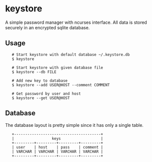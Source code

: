 # keystore

A simple password manager with ncurses interface.
All data is stored securely in an encrypted sqlite database.

## Usage
       # Start keystore with default database ~/.keystore.db
       $ keystore
       
       # Start keystore with given database file
       $ keystore --db FILE
       
       # Add new key to database
       $ keystore --add USER@HOST --comment COMMENT
       
       # Get password by user and host
       $ keystore --get USER@HOST

## Database
The database layout is pretty simple since it has only
a single table.

       +---------------------------------------+
       |                 keys                  |
       +---------+---------+---------+---------+
       | user    | host    | pass    | comment |
       | VARCHAR | VARCHAR | VARCHAR | VARCHAR |
       +---------+---------+---------+---------+
